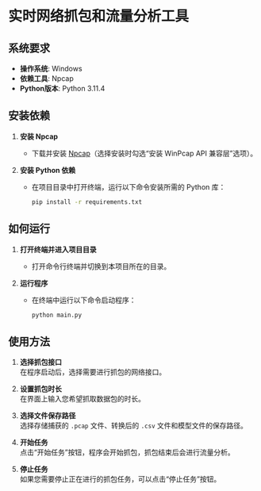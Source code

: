

# 实时网络抓包和流量分析工具

## 系统要求

- **操作系统**: Windows
- **依赖工具**: Npcap
- **Python版本**: Python 3.11.4

## 安装依赖

1. **安装 Npcap**
   - 下载并安装 [Npcap](https://nmap.org/npcap/)（选择安装时勾选“安装 WinPcap API 兼容层”选项）。
   
2. **安装 Python 依赖**
   - 在项目目录中打开终端，运行以下命令安装所需的 Python 库：
   
     ```bash
     pip install -r requirements.txt
     ```

## 如何运行

1. **打开终端并进入项目目录**  
   - 打开命令行终端并切换到本项目所在的目录。

2. **运行程序**  
   - 在终端中运行以下命令启动程序：
   
     ```bash
     python main.py
     ```

## 使用方法

1. **选择抓包接口**  
   在程序启动后，选择需要进行抓包的网络接口。

2. **设置抓包时长**  
   在界面上输入您希望抓取数据包的时长。

3. **选择文件保存路径**  
   选择存储捕获的 `.pcap` 文件、转换后的 `.csv` 文件和模型文件的保存路径。

4. **开始任务**  
   点击“开始任务”按钮，程序会开始抓包，抓包结束后会进行流量分析。

5. **停止任务**  
   如果您需要停止正在进行的抓包任务，可以点击“停止任务”按钮。
